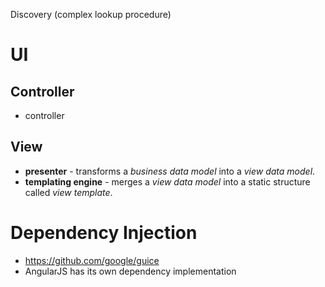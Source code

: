 Discovery (complex lookup procedure)

# UI

## Controller
- controller

## View
- **presenter** - transforms a *business data model* into a *view data model*.
- **templating engine** - merges a *view data model* into a static structure called *view template*.


# Dependency Injection
- https://github.com/google/guice
- AngularJS has its own dependency implementation
